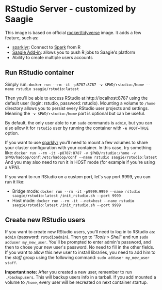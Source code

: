 # RStudio Server - customized by Saagie

This image is based on official [rocker/tidyverse](https://hub.docker.com/r/rocker/tidyverse/) image.
It adds a few feature, such as:
* [sparklyr](https://spark.rstudio.com/index.html): Connect to [Spark](http://spark.apache.org/) from R
* [Saagie Add-in](https://github.com/saagie/rstudio-saagie-addin): allows you to push R jobs to Saagie's platform
* Ability to create multiple users accounts

## Run RStudio container

Simply run:
`docker run --rm -it -p8787:8787 -v $PWD/rstudio:/home --name rstudio saagie/rstudio:latest`

Then you'll be able to access RStudio at http://localhost:8787 using the default user (login: rstudio, password: rstudio).
Mounting a volume to `/home` directory allows you to persist every RStudio user projects and settings. Meaning the `-v $PWD/rstudio:/home` part is optional but can be useful.

By default, the only user able to run `sudo` commands is `admin`, but you can also allow it for `rstudio` user by running the container with `-e ROOT=TRUE` option.

If you want to use [sparklyr](https://spark.rstudio.com/index.html) you'll need to mount a few volumes to share your cluster configuration with your container.
In this case, try something like:
`docker run --rm -it -p8787:8787 -v $PWD/rstudio:/home -v $PWD/hadoop/conf:/etc/hadoop/conf --name rstudio saagie/rstudio:latest`
And you may also need to run it in HOST mode (for example if you're using a VPN).

If you want to run RStudio on a custom port, let's say port 9999, you can run it like:
* Bridge mode: `docker run --rm -it -p9999:9999 --name rstudio saagie/rstudio:latest /init_rstudio.sh --port 9999`
* Host mode: `docker run --rm -it --net=host --name rstudio saagie/rstudio:latest /init_rstudio.sh --port 9999`

## Create new RStudio users

If you want to create new RStudio users, you'll need to log in to RStudio as: `admin` (password: `rstudioadmin`).
Then go to '*Tools > Shell*' and run `sudo adduser my_new_user`.
You'll be prompted to enter admin's password, and then to chose your new user's password. No need to fill in the other fields.
If you want to allow this new user to install libraries, you need to add him to the *staff* group using the following command: `sudo adduser my_new_user staff`.

**Important note:** After you created a new user, remember to run `./backupusers`. This will backup users info in a tarball. If you add mounted a volume to `/home`, every user will be recreated on next container startup.
